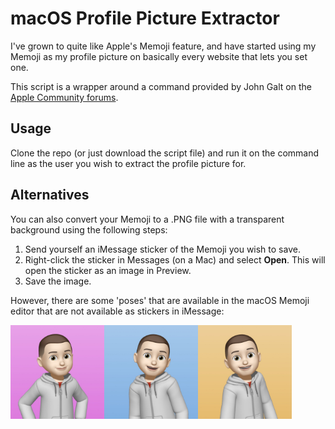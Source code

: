 # macOS Profile Picture Extractor

I've grown to quite like Apple's Memoji feature, and have started using my Memoji as my profile picture on basically every website that lets you set one. 



This script is a wrapper around a command provided by John Galt on the [Apple Community forums](https://discussions.apple.com/thread/8027172?sortBy=best). 




## Usage

Clone the repo (or just download the script file) and run it on the command line as the user you wish to extract the profile picture for. 

## Alternatives

You can also convert your Memoji to a .PNG file with a transparent background using the following steps:

1. Send yourself an iMessage sticker of the Memoji you wish to save.
2. Right-click the sticker in Messages (on a Mac) and select **Open**. This will open the sticker as an image in Preview.
3. Save the image.

However, there are some 'poses' that are available in the macOS Memoji editor that are not available as stickers in iMessage:

<img src='/images/pic10336.jpg' width='150'><img src='/images/pic18403.jpg' width='150'><img src='/images/pic19964.jpg' width='150'>





